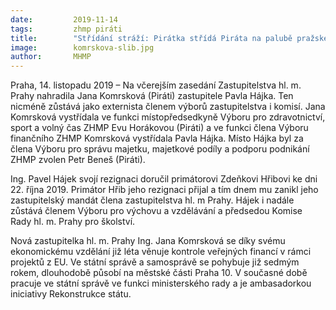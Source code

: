 ```yaml
---
date:         2019-11-14
tags:         zhmp piráti
title:        "Střídání stráží: Pirátka střídá Piráta na palubě pražského zastupitelstva"
image: 	      komrskova-slib.jpg
author:       MHMP
---
```


Praha, 14. listopadu 2019 – Na včerejším zasedání Zastupitelstva hl. m. Prahy nahradila Jana Komrsková (Piráti) zastupitele Pavla Hájka. Ten nicméně zůstává jako externista členem výborů zastupitelstva i komisí. Jana Komrsková vystřídala ve funkci místopředsedkyně Výboru pro zdravotnictví, sport a volný čas ZHMP Evu Horákovou (Piráti) a ve funkci člena Výboru finančního ZHMP Komrsková vystřídala Pavla Hájka. 
Místo Hájka byl za člena Výboru pro správu majetku, majetkové podíly a podporu podnikání ZHMP zvolen Petr Beneš (Piráti).

Ing. Pavel Hájek svojí rezignaci doručil primátorovi Zdeňkovi Hřibovi ke dni 22. října 2019. Primátor Hřib jeho rezignaci přijal a tím dnem mu zanikl jeho zastupitelský mandát člena zastupitelstva hl. m Prahy. Hájek i nadále zůstává členem Výboru pro výchovu a vzdělávání a předsedou Komise Rady hl. m. Prahy pro školství.

Nová zastupitelka hl. m. Prahy Ing. Jana Komrsková se díky svému ekonomickému vzdělání již léta věnuje kontrole veřejných financí v rámci projektů z EU. Ve státní správě a samosprávě se pohybuje již sedmým rokem, dlouhodobě působí na městské části Praha 10. V současné době pracuje ve státní správě ve funkci ministerského rady a je ambasadorkou iniciativy Rekonstrukce státu.


